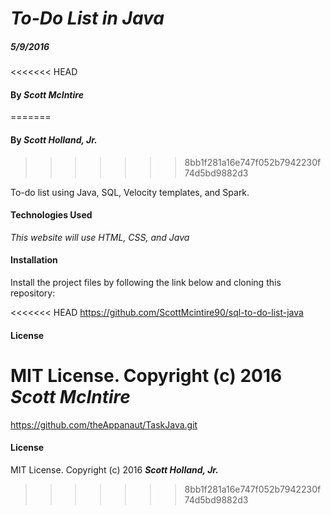 # _To-Do List in Java_

##### _5/9/2016_

<<<<<<< HEAD
#### By _**Scott McIntire**_
=======
#### By _**Scott Holland, Jr.**_
>>>>>>> 8bb1f281a16e747f052b7942230f74d5bd9882d3

To-do list using Java, SQL, Velocity templates, and Spark.

#### Technologies Used

_This website will use HTML, CSS, and Java_

#### Installation

Install the project files by following the link below and cloning this repository:

<<<<<<< HEAD
https://github.com/ScottMcintire90/sql-to-do-list-java

#### License

MIT License. Copyright (c) 2016 **_Scott McIntire_**
=======
https://github.com/theAppanaut/TaskJava.git

#### License

MIT License. Copyright (c) 2016 **_Scott Holland, Jr._**
>>>>>>> 8bb1f281a16e747f052b7942230f74d5bd9882d3
